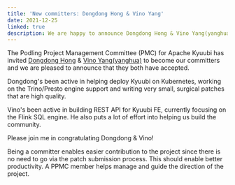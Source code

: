 ```yaml
---
title: 'New committers: Dongdong Hong & Vino Yang'
date: 2021-12-25
linked: true
description: We are happy to announce Dongdong Hong & Vino Yang(yanghua) becomes new Kyuubi committers.
---
```

<!---
  Licensed under the Apache License, Version 2.0 (the "License");
  you may not use this file except in compliance with the License.
  You may obtain a copy of the License at

   http://www.apache.org/licenses/LICENSE-2.0

  Unless required by applicable law or agreed to in writing, software
  distributed under the License is distributed on an "AS IS" BASIS,
  WITHOUT WARRANTIES OR CONDITIONS OF ANY KIND, either express or implied.
  See the License for the specific language governing permissions and
  limitations under the License. See accompanying LICENSE file.
-->

The Podling Project Management Committee (PMC) for Apache Kyuubi
has invited [Dongdong Hong](https://github.com/hddong) & 
[Vino Yang(yanghua)](https://github.com/yanghua) to become our committers and
we are pleased to announce that they both have accepted.

Dongdong's been active in helping deploy Kyuubi on Kubernetes,
working on the Trino/Presto engine support and writing very small,
surgical patches that are high quality.

Vino's been active in building REST API for Kyuubi FE, currently focusing
on the Flink SQL engine. He also puts a lot of effort into helping us build the
community.

Please join me in congratulating Dongdong & Vino!

Being a committer enables easier contribution to the
project since there is no need to go via the patch
submission process. This should enable better productivity.
A PPMC member helps manage and guide the direction of the project.

